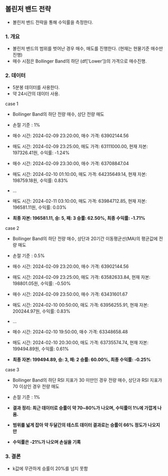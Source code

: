 ## 볼린저 밴드 전략
 - 볼린저 밴드 전략을 통해 수익률을 측정한다.

### 1. 개요
 - 볼린저 밴드의 범위를 벗어난 경우 매수, 매도를 진행한다. (현재는 현물기준 매수만 진행)
 - 매수 시점은 Bollinger Band의 하단 (df['Lower'])의 가격으로 매수진행.

### 2. 데이터
 - 5분봉 데이터를 사용한다.
 - 약 24시간의 데이터 사용.


case 1
 - Bollinger Band의 하단 전량 매수, 상단 전량 매도
 - 손절 기준 : 1%

 - 매수 시간: 2024-02-09 23:20:00, 매수 가격: 63902144.56 
 - 매도 시간: 2024-02-09 23:25:00, 매도 가격: 63111000.00, 현재 자본: 197326.41원, 수익률: -1.24% 
 - 매수 시간: 2024-02-09 23:30:00, 매수 가격: 63708847.04 
 - 매도 시간: 2024-02-10 01:10:00, 매도 가격: 64235649.14, 현재 자본: 198759.18원, 수익률: 0.83% 
 - ...  
 - 매도 시간: 2024-02-11 03:10:00, 매도 가격: 63984712.85, 현재 자본: 196581.11원, 수익률: 0.03% 
 - **최종 자본: 196581.11, 승: 5, 패: 3 승률: 62.50%, 최종 수익률: -1.71%**

case 2
- Bollinger Band의 하단 전량 매수, 상단과 20기간 이동평균선(MA)의 평균값에 전량 매도
- 손절 기준 : 0.5%

- 매수 시간: 2024-02-09 23:20:00, 매수 가격: 63902144.56 
- 매도 시간: 2024-02-09 23:25:00, 매도 가격: 63582633.84, 현재 자본: 198801.05원, 수익률: -0.50% 
- 매수 시간: 2024-02-09 23:50:00, 매수 가격: 63431601.67 
- 매도 시간: 2024-02-10 00:50:00, 매도 가격: 63956255.91, 현재 자본: 200244.97원, 수익률: 0.83%
- ... 
- 매수 시간: 2024-02-10 19:50:00, 매수 가격: 63348658.48 
- 매도 시간: 2024-02-10 20:30:00, 매도 가격: 63735574.74, 현재 자본: 199494.89원, 수익률: 0.61% 
- **최종 자본: 199494.89, 승: 3, 패: 2 승률: 60.00%, 최종 수익률: -0.25%**
 

case 3
- Bollinger Band의 하단 RSI 지표가 30 미만인 경우 전량 매수, 상단과 RSI 지표가 70 이상인 경우 전량 매도
- 손절 기준 : 1%

 - **결과 정리: 최근 데이터로 승률이 약 70~80%가 나오며, 수익률이 1%에 가깝게 나옴.**
 - **범위를 넓게 잡아 약 두달간의 테스트 데이터 결과로는 승률이 66% 정도가 나오지만**
 - **수익률은 -21%가 나오며 손실을 기록**
 

### 3. 결론
 - k값에 무관하게 승률이 20%를 넘지 못함